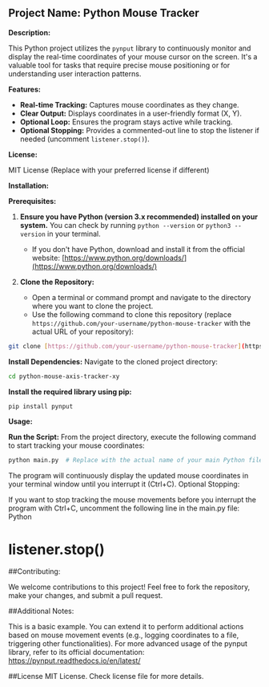## Project Name: Python Mouse Tracker

**Description:**

This Python project utilizes the `pynput` library to continuously monitor and display the real-time coordinates of your mouse cursor on the screen. It's a valuable tool for tasks that require precise mouse positioning or for understanding user interaction patterns.

**Features:**

- **Real-time Tracking:** Captures mouse coordinates as they change.
- **Clear Output:** Displays coordinates in a user-friendly format (X, Y).
- **Optional Loop:** Ensures the program stays active while tracking.
- **Optional Stopping:** Provides a commented-out line to stop the listener if needed (uncomment `listener.stop()`).

**License:**

MIT License (Replace with your preferred license if different)

**Installation:**

**Prerequisites:**

1. **Ensure you have Python (version 3.x recommended) installed on your system.** You can check by running `python --version` or `python3 --version` in your terminal.
   - If you don't have Python, download and install it from the official website: [https://www.python.org/downloads/](https://www.python.org/downloads/)

2. **Clone the Repository:**
   - Open a terminal or command prompt and navigate to the directory where you want to clone the project.
   - Use the following command to clone this repository (replace `https://github.com/your-username/python-mouse-tracker` with the actual URL of your repository):

```bash
git clone [https://github.com/your-username/python-mouse-tracker](https://github.com/akumathedyn123/python-mouse-axis-tracker-xy)
```


**Install Dependencies:**
Navigate to the cloned project directory:
```bash
cd python-mouse-axis-tracker-xy
```

**Install the required library using pip:**
```bash
pip install pynput
```

**Usage:**

**Run the Script:**
From the project directory, execute the following command to start tracking your mouse coordinates:
```bash
python main.py  # Replace with the actual name of your main Python file if different
```


The program will continuously display the updated mouse coordinates in your terminal window until you interrupt it (Ctrl+C).
Optional Stopping:

If you want to stop tracking the mouse movements before you interrupt the program with Ctrl+C, uncomment the following line in the main.py file:
Python

# listener.stop()


##Contributing:

We welcome contributions to this project! Feel free to fork the repository, make your changes, and submit a pull request.

##Additional Notes:

This is a basic example. You can extend it to perform additional actions based on mouse movement events (e.g., logging coordinates to a file, triggering other functionalities).
For more advanced usage of the pynput library, refer to its official documentation: https://pynput.readthedocs.io/en/latest/

##License
MIT License. Check license file for more details.
